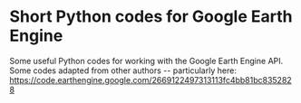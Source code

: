 # Short Python codes for Google Earth Engine

 Some useful Python codes for working with the Google Earth Engine API. Some codes adapted from other authors -- particularly here: https://code.earthengine.google.com/2669122497313113fc4bb81bc8352828
 
 
